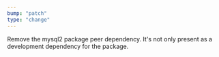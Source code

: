 ```yaml
---
bump: "patch"
type: "change"
---
```


Remove the mysql2 package peer dependency. It's not only present as a development dependency for the package.
